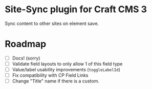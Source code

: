 # Site-Sync plugin for Craft CMS 3

Sync content to other sites on element save.

# Roadmap

- [ ] Docs! (sorry)
- [ ] Validate field layouts to only allow 1 of this field type
- [ ] Value/label usability improvements (`toggleLabelId`)
- [ ] Fix compatibility with CP Field Links
- [ ] Change "Title" name if there is a custom.

